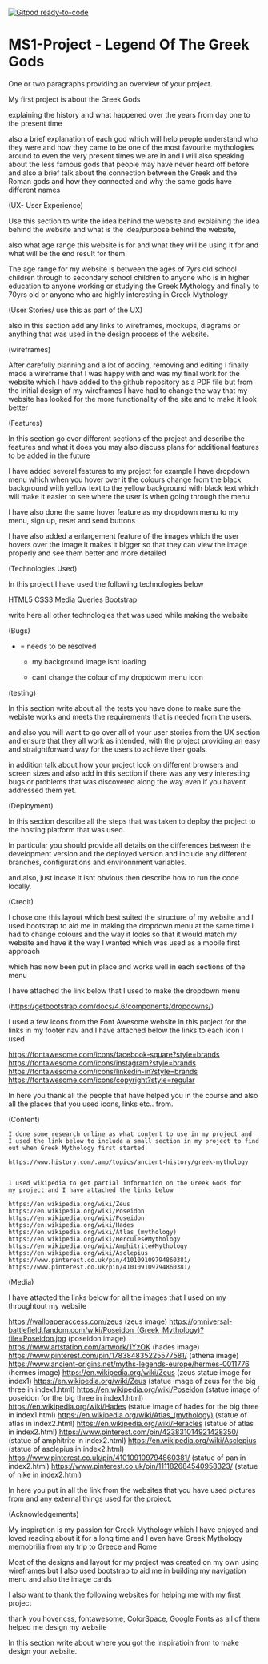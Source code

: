 [![Gitpod ready-to-code](https://img.shields.io/badge/Gitpod-ready--to--code-blue?logo=gitpod)](https://gitpod.io/#https://github.com/manni8436/MS1-Project)

<!--this is the link to my deployed site https://manni8436.github.io/MS1-Project/-->

# MS1-Project - Legend Of The Greek Gods

One or two paragraphs providing an overview of your project.

My first project is about the Greek Gods

explaining the history and what happened over the years from day one to the
present time

also a brief explanation of each god which will help people understand who they were 
and how they came to be one of the most favourite mythologies around to even the very 
present times we are in and I will also speaking about the less famous gods that people may
have never heard off before and also a brief talk about the connection between the Greek and the Roman gods 
and how they connected and why the same gods have different names


(UX- User Experience)

Use this section to write the idea behind the website and explaining the idea 
behind the website and what is the idea/purpose behind the website,

also what age range this website is for and what they will be using it for and 
what will be the end result for them.


The age range for my website is between the ages of 7yrs old school children
through to secondary school children to anyone who is in higher education to 
anyone working or studying the Greek Mythology and finally to 70yrs old or 
anyone who are highly interesting in Greek Mythology


(User Stories/ use this as part of the UX)

also in this section add any links to wireframes, mockups, diagrams or anything that 
was used in the design process of the website.

(wireframes)

After carefully planning and a lot of adding, removing and editing I finally made a
wireframe that I was happy with and was my final work for the website which I have 
added to the github repository as a PDF file but from the initial design of my wireframes
I have had to change the way that my website has looked for the more functionality of the 
site and to make it look better


(Features)

In this section go over different sections of the project and describe the features and what it does
you may also discuss plans for additional features to be added in the future

I have added several features to my project for example I have dropdown menu which when you hover over 
it the colours change from the black background with yellow text to the yellow background with black text
which will make it easier to see where the user is when going through the menu 

I have also done the same hover feature as my dropdown menu to my menu, sign up, reset and send buttons

I have also added a enlargement feature of the images which the user hovers over the image it makes it 
bigger so that they can view the image properly and see them better and more detailed 


(Technologies Used)

In this project I have used the following technologies below

HTML5
CSS3 
Media Queries
Bootstrap 

write here all other technologies that was used while making the website




(Bugs)
* = needs to be resolved 
    
    * my background image isnt loading

    * cant change the colour of my dropdowm menu icon

(testing)

In this section write about all the tests you have done to make sure 
the webiste works and meets the requirements that is needed from the
users.

and also you will want to go over all of your user stories 
from the UX section and ensure that they all work as intended, 
with the project providing an easy and straightforward way 
for the users to achieve their goals.


in addition talk about how your project look on different browsers 
and screen sizes and also add in this section if there was any very 
interesting bugs or problems that was discovered along the way even 
if you havent addressed them yet.

(Deployment)

In this section describe all the steps that was taken to deploy the 
project to the hosting platform that was used.

In particular you should provide all details on the differences 
between the development version and the deployed version and include
any different branches, configurations and environnment variables.

and also, just incase it isnt obvious then describe how to run the
code locally.

(Credit)

I chose one this layout which best suited the structure of my website and I used
bootstrap to aid me in making the dropdown menu at the same time I had to change 
colours and the way it looks so that it would match my website and have it the way 
I wanted which was used as a mobile first approach 

which has now been put in place and works well in each sections of the menu

I have attached the link below that I used to make the dropdown menu 

(https://getbootstrap.com/docs/4.6/components/dropdowns/) 

I used a few icons from the Font Awesome website in this project for the links 
in my footer nav and I have attached below the links to each icon I used

https://fontawesome.com/icons/facebook-square?style=brands
https://fontawesome.com/icons/instagram?style=brands
https://fontawesome.com/icons/linkedin-in?style=brands
https://fontawesome.com/icons/copyright?style=regular


In here you thank all the people that have helped you in the course
and also all the places that you used icons, links etc.. from.


(Content)

    I done some research online as what content to use in my project and 
    I used the link below to include a small section in my project to find 
    out when Greek Mythology first started

    https://www.history.com/.amp/topics/ancient-history/greek-mythology

   
    I used wikipedia to get partial information on the Greek Gods for 
    my project and I have attached the links below

    https://en.wikipedia.org/wiki/Zeus
    https://en.wikipedia.org/wiki/Poseidon
    https://en.wikipedia.org/wiki/Poseidon 
    https://en.wikipedia.org/wiki/Hades
    https://en.wikipedia.org/wiki/Atlas_(mythology)
    https://en.wikipedia.org/wiki/Hercules#Mythology
    https://en.wikipedia.org/wiki/Amphitrite#Mythology
    https://en.wikipedia.org/wiki/Asclepius
    https://www.pinterest.co.uk/pin/410109109794860381/
    https://www.pinterest.co.uk/pin/410109109794860381/

(Media)

I have attacted the links below for all the images that I used on my throughtout my website

https://wallpaperaccess.com/zeus (zeus image)
https://omniversal-battlefield.fandom.com/wiki/Poseidon_(Greek_Mythology)?file=Poseidon.jpg (poseidon image)
https://www.artstation.com/artwork/1YzOK (hades image)
https://www.pinterest.com/pin/178384835225577581/ (athena image)
https://www.ancient-origins.net/myths-legends-europe/hermes-0011776 (hermes image)
https://en.wikipedia.org/wiki/Zeus (zeus statue image for index1)
https://en.wikipedia.org/wiki/Zeus (statue image of zeus for the big three in index1.html)
https://en.wikipedia.org/wiki/Poseidon (statue image of poseidon for the big three in index1.html)
https://en.wikipedia.org/wiki/Hades (statue image of hades for the big three in index1.html)
https://en.wikipedia.org/wiki/Atlas_(mythology) (statue of atlas in index2.html)
https://en.wikipedia.org/wiki/Heracles (statue of atlas in index2.html)
https://www.pinterest.com/pin/423831014921428350/ (statue of amphitrite in index2.html)
https://en.wikipedia.org/wiki/Asclepius (statue of asclepius in index2.html)
https://www.pinterest.co.uk/pin/410109109794860381/ (statue of pan in index2.html)
https://www.pinterest.co.uk/pin/111182684540958323/ (statue of nike in index2.html)

In here you put in all the link from the websites that you have 
used pictures from and any external things used for the project.





(Acknowledgements)

My inspiration is my passion for Greek Mythology which I have enjoyed 
and loved reading about it for a long time and I even have Greek Mythology
memobrilia from my trip to Greece and Rome

Most of the designs and layout for my project was created on my own 
using wireframes but I also used bootstrap to aid me in building my navigation
menu and also the image cards

I also want to thank the following websites for helping me with my first project 

thank you hover.css, fontawesome, ColorSpace, Google Fonts as all of them helped me 
design my website

In this section write about where you got the inspiratioin from 
to make design your website.


